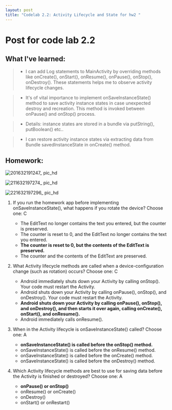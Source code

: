 ```yaml
---
layout: post
title: "Codelab 2.2: Activity Lifecycle and State for hw2 "
---
```


# Post for code lab 2.2
## What I've learned:
>- I can add Log statements to MainActivity by overriding methods like onCreate(), onStart(), onResume(), onPause(), onStop(), onDestroy(). These statements helps me to observe activity lifecycle changes.

>- It's of vital importance to implement onSaveInstanceState() method to save activity instance states in case unexpected destroy and recreation. This method is invoked between onPause() and onStop() process.

>- Details: instance states are stored in a bundle via putString(), putBoolean() etc..

>- I can restore activity instance states via extracting data from Bundle savedInstanceState in onCreate() method.


## Homework:

![201632191247_ pic_hd](https://user-images.githubusercontent.com/77960108/134225237-e0029aec-a53c-4e98-99e5-0b5f5bfcde25.jpg)

![211632197274_ pic_hd](https://user-images.githubusercontent.com/77960108/134225264-70cf5d1b-e487-4391-bc1f-a8b19e134775.jpg)

![221632197296_ pic_hd](https://user-images.githubusercontent.com/77960108/134225295-796552b2-a7da-460e-bd5d-5fc18f8aeb94.jpg)


1. If you run the homework app before implementing onSaveInstanceState(), what happens if you rotate the device? Choose one: C
	- The EditText no longer contains the text you entered, but the counter is preserved.
	- The counter is reset to 0, and the EditText no longer contains the text you entered.
	- **The counter is reset to 0, but the contents of the EditText is preserved.**
	- The counter and the contents of the EditText are preserved.


2. What Activity lifecycle methods are called when a device-configuration change (such as rotation) occurs? Choose one: C
	- Android immediately shuts down your Activity by calling onStop(). Your code must restart the Activity.
	- Android shuts down your Activity by calling onPause(), onStop(), and onDestroy(). Your code must restart the Activity.
	- **Android shuts down your Activity by calling onPause(), onStop(), and onDestroy(), and then starts it over again, calling onCreate(), onStart(), and onResume().**
	- Android immediately calls onResume().

3. When in the Activity lifecycle is onSaveInstanceState() called? Choose one: A
	- **onSaveInstanceState() is called before the onStop() method.**
	- onSaveInstanceState() is called before the onResume() method.
	- onSaveInstanceState() is called before the onCreate() method.
	- onSaveInstanceState() is called before the onDestroy() method.

4. Which Activity lifecycle methods are best to use for saving data before the Activity is finished or destroyed? Choose one: A
	- **onPause() or onStop()**
	- onResume() or onCreate()
	- onDestroy()
	- onStart() or onRestart()








